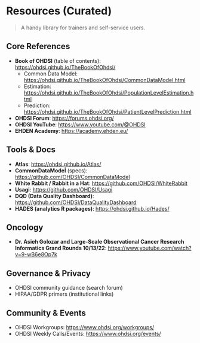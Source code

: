 # Resources (Curated)

> A handy library for trainers and self-service users.

## Core References
- **Book of OHDSI** (table of contents): <https://ohdsi.github.io/TheBookOfOhdsi/>
  - Common Data Model: <https://ohdsi.github.io/TheBookOfOhdsi/CommonDataModel.html>
  - Estimation: <https://ohdsi.github.io/TheBookOfOhdsi/PopulationLevelEstimation.html>
  - Prediction: <https://ohdsi.github.io/TheBookOfOhdsi/PatientLevelPrediction.html>
- **OHDSI Forum**: <https://forums.ohdsi.org/>
- **OHDSI YouTube**: <https://www.youtube.com/@OHDSI>
- **EHDEN Academy**: <https://academy.ehden.eu/>

## Tools & Docs
- **Atlas**: <https://ohdsi.github.io/Atlas/>
- **CommonDataModel** (specs): <https://github.com/OHDSI/CommonDataModel>
- **White Rabbit / Rabbit in a Hat**: <https://github.com/OHDSI/WhiteRabbit>
- **Usagi**: <https://github.com/OHDSI/Usagi>
- **DQD (Data Quality Dashboard)**: <https://github.com/OHDSI/DataQualityDashboard>
- **HADES (analytics R packages)**: <https://ohdsi.github.io/Hades/>

## Oncology
- **Dr. Asieh Golozar and Large-Scale Observational Cancer Research Informatics Grand Rounds 10/13/22**: <https://www.youtube.com/watch?v=9-wB6e8Op7k>

## Governance & Privacy
- OHDSI community guidance (search forum)
- HIPAA/GDPR primers (institutional links)

## Community & Events
- OHDSI Workgroups: <https://www.ohdsi.org/workgroups/>
- OHDSI Weekly Calls/Events: <https://www.ohdsi.org/events/>
